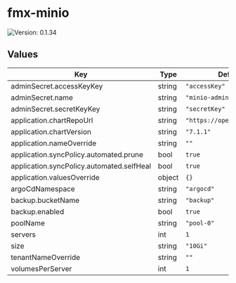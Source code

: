 # fmx-minio

![Version: 0.1.34](https://img.shields.io/badge/Version-0.1.34-informational?style=flat-square)

## Values

| Key | Type | Default | Description |
|-----|------|---------|-------------|
| adminSecret.accessKeyKey | string | `"accessKey"` |  |
| adminSecret.name | string | `"minio-admin"` |  |
| adminSecret.secretKeyKey | string | `"secretKey"` |  |
| application.chartRepoUrl | string | `"https://operator.min.io"` |  |
| application.chartVersion | string | `"7.1.1"` |  |
| application.nameOverride | string | `""` |  |
| application.syncPolicy.automated.prune | bool | `true` |  |
| application.syncPolicy.automated.selfHeal | bool | `true` |  |
| application.valuesOverride | object | `{}` |  |
| argoCdNamespace | string | `"argocd"` |  |
| backup.bucketName | string | `"backup"` |  |
| backup.enabled | bool | `true` |  |
| poolName | string | `"pool-0"` |  |
| servers | int | `1` |  |
| size | string | `"10Gi"` |  |
| tenantNameOverride | string | `""` |  |
| volumesPerServer | int | `1` |  |

